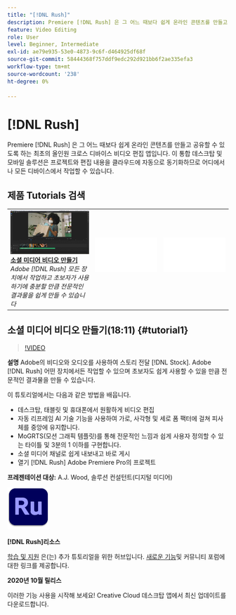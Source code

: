 ```yaml
---
title: "[!DNL Rush]"
description: Premiere [!DNL Rush] 은 그 어느 때보다 쉽게 온라인 콘텐츠를 만들고 공유할 수 있도록 하는 최초의 올인원 크로스 디바이스 비디오 편집 앱입니다
feature: Video Editing
role: User
level: Beginner, Intermediate
exl-id: ae79e935-53e0-4873-9c6f-d464925df68f
source-git-commit: 58444368f757ddf9edc292d921bb6f2ae335efa3
workflow-type: tm+mt
source-wordcount: '238'
ht-degree: 0%

---
```


# [!DNL Rush]

Premiere [!DNL Rush] 은 그 어느 때보다 쉽게 온라인 콘텐츠를 만들고 공유할 수 있도록 하는 최초의 올인원 크로스 디바이스 비디오 편집 앱입니다. 이 통합 데스크탑 및 모바일 솔루션은 프로젝트와 편집 내용을 클라우드에 자동으로 동기화하므로 어디에서나 모든 디바이스에서 작업할 수 있습니다.

## 제품 Tutorials 검색

<table style="table-layout:fixed">
<tr>
 <td>
   <a href="rush.md#tutorial1">
      <img alt="소셜 미디어 비디오 만들기" src="../assets/rush_socialMediaAd_wood_thumbnail.jpg" />
   </a>
    <div>
   <a href="rush.md#tutorial1"><strong>소셜 미디어 비디오 만들기</strong></a>
    </div>
    <em>Adobe [!DNL Rush] 모든 장치에서 작업하고 초보자가 사용하기에 충분할 만큼 전문적인 결과물을 쉽게 만들 수 있습니다</em>
    <br>
  </td>
  <td>
    <img alt="스페이서" src="../assets/Whitespacer.png" />
    <div>
    <br>
  </td>
  <td>
    <img alt="스페이서" src="../assets/Whitespacer.png" />
    <div>
    <br>
  </td>
</tr>
</table>

## 소셜 미디어 비디오 만들기(18:11) {#tutorial1}

>[!VIDEO](https://video.tv.adobe.com/v/326900?hidetitle=true)

**설명**
Adobe의 비디오와 오디오를 사용하여 스토리 전달 [!DNL Stock]. Adobe [!DNL Rush] 어떤 장치에서든 작업할 수 있으며 초보자도 쉽게 사용할 수 있을 만큼 전문적인 결과물을 만들 수 있습니다.

이 튜토리얼에서는 다음과 같은 방법을 배웁니다.
* 데스크탑, 태블릿 및 휴대폰에서 원활하게 비디오 편집
* 자동 리프레임 AI 기술 기능을 사용하여 가로, 사각형 및 세로 폼 팩터에 걸쳐 피사체를 중앙에 유지합니다.
* MoGRTS(모션 그래픽 템플릿)를 통해 전문적인 느낌과 쉽게 사용자 정의할 수 있는 타이틀 및 3분의 1 이하를 구현합니다.
* 소셜 미디어 채널로 쉽게 내보내고 바로 게시
* 열기 [!DNL Rush] Adobe Premiere Pro의 프로젝트

**프레젠테이션 대상:**
A.J. Wood, 솔루션 컨설턴트(디지털 미디어)

![Rush 로고](../assets/ru_appicon_96.png)

**[!DNL Rush]리소스**

[학습 및 지원](https://helpx.adobe.com/support/premiere-rush.html) 은(는) 추가 튜토리얼을 위한 허브입니다. [새로운 기능](https://helpx.adobe.com/premiere-rush/user-guide.html/premiere-rush/help/whats-new.ug.html)및 커뮤니티 포럼에 대한 링크를 제공합니다.

**2020년 10월 릴리스**

이러한 기능 사용을 시작해 보세요! Creative Cloud 데스크탑 앱에서 최신 업데이트를 다운로드합니다.
